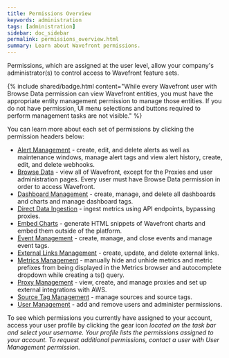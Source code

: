 ```yaml
---
title: Permissions Overview
keywords: administration
tags: [administration]
sidebar: doc_sidebar
permalink: permissions_overview.html
summary: Learn about Wavefront permissions.
---
```


Permissions, which are assigned at the user level, allow your company's administrator(s) to control access to Wavefront feature sets.

{% include shared/badge.html content="While every Wavefront user with Browse Data permission can view Wavefront entities, you must have the appropriate entity management permission to manage those entities. If you do not have permission, UI menu selections and buttons required to perform management tasks are not visible." %}

You can learn more about each set of permissions by clicking the permission headers below:
 
- [Alert Management](alerts_managing.html) - create, edit, and delete alerts as well as maintenance windows, manage alert tags and view alert history, create, edit, and delete webhooks.
- [Browse Data](permissions_misc.html#browse-data-permission) - view all of Wavefront, except for the Proxies and user administration pages. Every user must have Browse Data permission in order to access Wavefront.
- [Dashboard Management](dashboards_managing.html) - create, manage, and delete all dashboards and charts and manage dashboard tags.
- [Direct Data Ingestion](permissions_misc.html#direct-data-ingestion-permission) - ingest metrics using API endpoints, bypassing proxies.
- [Embed Charts](permissions_misc.html#embed-charts-permission) - generate HTML snippets of Wavefront charts and embed them outside of the platform.
- [Event Management](events_managing.html) - create, manage, and close events and manage event tags.
- [External Links Management](external_links_managing.html) - create, update, and delete external links.
- [Metrics Management](metrics_managing.html) - manually hide and unhide metrics and metric prefixes from being displayed in the Metrics browser and autocomplete dropdown while creating a ts() query.
- [Proxy Management](proxies_managing.html) - view, create, and manage proxies and set up external integrations with AWS.
- [Source Tag Management](sources_managing.html) - manage sources and source tags.
- [User Management](users_managing.html) - add and remove users and administer permissions.

To see which permissions you currently have assigned to your account, access your user profile by clicking the gear icon <i class="fa fa-cog"/> located on the task bar and select your username. Your profile lists the permissions assigned to your account. To request additional permissions, contact a user with User Management permission.



